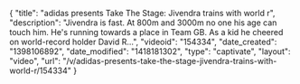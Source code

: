 {
    "title": "adidas presents Take The Stage: Jivendra trains with world r",
    "description": "Jivendra is fast. At 800m and 3000m no one his age can touch him. He's running towards a place in Team GB. As a kid he cheered on world-record holder David R...",
    "videoid": "154334",
    "date_created": "1398106892",
    "date_modified": "1418181302",
    "type": "captivate",
    "layout": "video",
    "url": "\/v\/adidas-presents-take-the-stage-jivendra-trains-with-world-r\/154334"
}